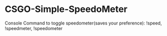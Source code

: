 # CSGO-Simple-SpeedoMeter
Console Command to toggle speedometer(saves your preference): !speed, !speedmeter, !speedometer
